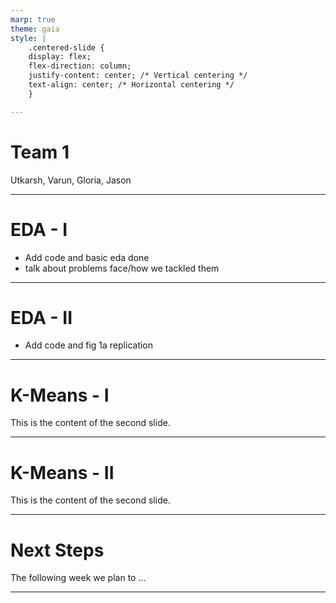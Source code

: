 ```yaml
---
marp: true
theme: gaia
style: |
    .centered-slide {
    display: flex;
    flex-direction: column;
    justify-content: center; /* Vertical centering */
    text-align: center; /* Horizontal centering */
    }

---
```

<!-- _class: lead -->

# Team 1

Utkarsh, Varun, Gloria, Jason



---
# EDA - I

- Add code and basic eda done
- talk about problems face/how we tackled them

---
# EDA - II

- Add code and fig 1a replication

---
# K-Means - I

This is the content of the second slide.

---
# K-Means - II

This is the content of the second slide.

---
# Next Steps

The following week we plan to ...

---
